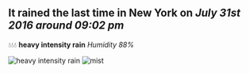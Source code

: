 ## It rained the last time in New York on *July 31st 2016 around 09:02 pm*
💧💧💧  **heavy intensity rain** *Humidity 88%*

![heavy intensity rain](http://openweathermap.org/img/w/10n.png) ![mist](http://openweathermap.org/img/w/50n.png)
